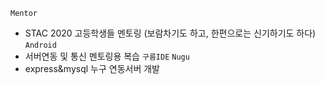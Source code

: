 `Mentor`
- STAC 2020 고등학생들 멘토링 (보람차기도 하고, 한편으로는 신기하기도 하다)
`Android`
- 서버연동 및 통신 멘토링용 복습
`구름IDE` `Nugu`
- express&mysql 누구 연동서버 개발
